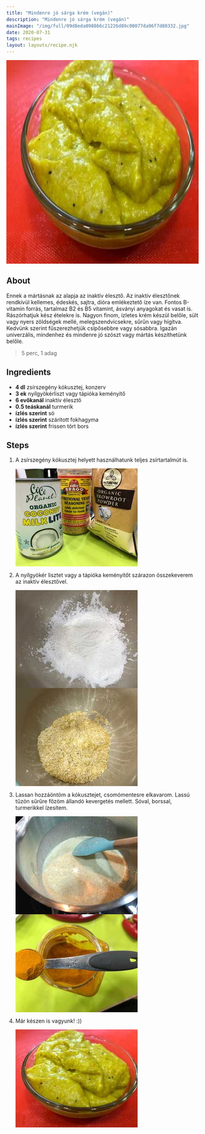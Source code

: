 ```yaml
---
title: "Mindenre jó sárga krém (vegán)"
description: "Mindenre jó sárga krém (vegán)"
mainImage: "/img/full/09d8eda098866c21226d89c00077da96f7d80332.jpg"
date: 2020-07-31
tags: recipes
layout: layouts/recipe.njk
---
```

                            
<p align="center"><a href="https://cookpad.com/hu/receptek/13314088-mindenre-jo-sarga-krem-vegan" rel="Recipe source page"><img width="751" height="532" src="/img/full/09d8eda098866c21226d89c00077da96f7d80332.jpg"/></a></p>

## About
<p class="mb-sm">Ennek a mártásnak az alapja az inaktív élesztő. Az inaktív élesztőnek rendkívül kellemes, édeskés, sajtra, dióra emlékeztető íze van. Fontos B-vitamin forrás, tartalmaz B2 és B5 vitamint, ásványi anyagokat és vasat is. Rászórhatjuk kész ételekre is. Nagyon finom, ízletes krém készül belőle, sült vagy nyers zöldségek mellé, melegszendvicsekre, sűrűn vagy hígítva. Kedvünk szerint fűszerezhetjük csípősebbre vagy sósabbra. Igazán univerzális, mindenhez és mindenre jó szószt vagy mártás készíthetünk belőle.</p>

> 5 perc, 1 adag 

## Ingredients
* **4 dl** zsírszegény kókusztej, konzerv
* **3 ek** nyílgyökérliszt vagy tápióka keményítő
* **6 evőkanál** inaktív élesztő
* **0.5 teáskanál** turmerik
* **ízlés szerint** só
* **ízlés szerint** szárított fokhagyma
* **ízlés szerint** frissen tört bors

## Steps

1. A zsírszegény kókusztej helyett használhatunk teljes zsírtartalmút is.
 
    <p><img width="320" height="256" align="left" src="/img/full/9134ace0f1d644b0a9f74bb476609d396d00c96a.jpg"/></p><div style="clear: both"/>

2. A nyílgyökér lisztet vagy a tápióka keményítőt szárazon összekeverem az inaktív élesztővel.
 
    <p><img width="320" height="256" align="left" src="/img/full/898f590dadce981a42056bb09dec4326d9ad5540.jpg"/></p><p><img width="320" height="256" align="left" src="/img/full/70422c36ff86782538062c4400d6b96729f5a9ff.jpg"/></p><div style="clear: both"/>

3. Lassan hozzáöntöm a kókusztejet, csomómentesre elkavarom. Lassú tűzön sűrűre főzöm állandó kevergetés mellett. Sóval, borssal, turmerikkel ízesítem.
 
    <p><img width="320" height="256" align="left" src="/img/full/cef7f18ca4a665aab586682d8fd265ea9b6ecdb8.jpg"/></p><p><img width="320" height="256" align="left" src="/img/full/7cea3abc0c21f9a58c9f5b2435036c45161ef357.jpg"/></p><div style="clear: both"/>

4. Már készen is vagyunk! :))
 
    <p><img width="320" height="256" align="left" src="/img/full/69a092bb67ca37b7bc55df21d93814c5a17b8854.jpg"/></p><div style="clear: both"/>

